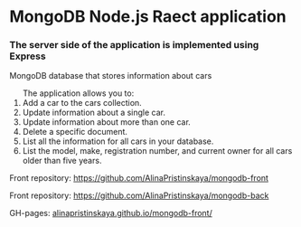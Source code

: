 <h1>MongoDB Node.js Raect application </h1>
<h3>The server side of the application is implemented using Express</h3>
MongoDB database that stores information about cars
<ol>The application allows you to:
<li> Add a car to the cars collection.</li>
<li> Update information about a single car.</li>
<li>Update information about more than one car.</li>
<li> Delete a specific document.</li>
<li> List all the information for all cars in your database.</li>
<li> List the model, make, registration number, and current owner for all cars older than five years.</li></ol>


Front repository:
https://github.com/AlinaPristinskaya/mongodb-front

Front repository:
https://github.com/AlinaPristinskaya/mongodb-back

GH-pages: [alinapristinskaya.github.io/mongodb-front/](https://alinapristinskaya.github.io/mongodb-front/)
